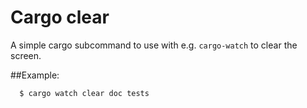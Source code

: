 # Cargo clear

A simple cargo subcommand to use with e.g. ``cargo-watch`` to clear the screen.

##Example:
```
  $ cargo watch clear doc tests
```
